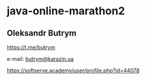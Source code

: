 # java-online-marathon2

## Oleksandr Butrym

https://t.me/butrym

e-mail: butrym@karazin.ua

https://softserve.academy/user/profile.php?id=44078
